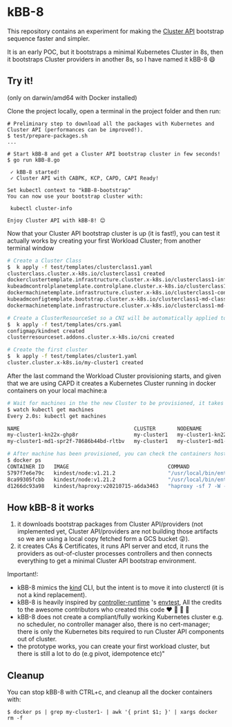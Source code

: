 # kBB-8

This repository contains an experiment for making the [Cluster API](https://github.com/kubernetes-sigs/cluster-api/) bootstrap sequence faster and simpler.

It is an early POC, but it bootstraps a minimal Kubernetes Cluster in 8s, then it bootstraps Cluster providers 
in another 8s, so I have named it kBB-8 :smile:

## Try it!
(only on darwin/amd64 with Docker installed)

Clone the project locally, open a terminal in the project folder and then run:

````shell
# Preliminary step to download all the packages with Kubernetes and Cluster API (performances can be improved!).
$ test/prepare-packages.sh 
...

# Start kBB-8 and get a Cluster API bootstrap cluster in few seconds!
$ go run kBB-8.go

 ✓ kBB-8 started!
 ✓ Cluster API with CABPK, KCP, CAPD, CAPI Ready!

Set kubectl context to "kBB-8-bootstrap"
You can now use your bootstrap cluster with:

 kubectl cluster-info 

Enjoy Cluster API with kBB-8! 😊
````

Now that your Cluster API bootstrap cluster is up (it is fast!), you can test it actually works by creating
your first Workload Cluster; from another terminal window

```sh
# Create a Cluster Class
$  k apply -f test/templates/clusterclass1.yaml 
clusterclass.cluster.x-k8s.io/clusterclass1 created
dockerclustertemplate.infrastructure.cluster.x-k8s.io/clusterclass1-infrastructure-cluster-template created
kubeadmcontrolplanetemplate.controlplane.cluster.x-k8s.io/clusterclass1-controlplane-template created
dockermachinetemplate.infrastructure.cluster.x-k8s.io/clusterclass1-controlplane-machinetemplate created
kubeadmconfigtemplate.bootstrap.cluster.x-k8s.io/clusterclass1-md-class-1-bootstraptemplate created
dockermachinetemplate.infrastructure.cluster.x-k8s.io/clusterclass1-md-class-1-machinetemplate created

# Create a ClusterResourceSet so a CNI will be automatically applied to new clusters
$  k apply -f test/templates/crs.yaml 
configmap/kindnet created
clusterresourceset.addons.cluster.x-k8s.io/cni created

# Create the first cluster
$  k apply -f test/templates/cluster1.yaml 
cluster.cluster.x-k8s.io/my-cluster1 created
```
After the last command the Workload Cluster provisioning starts, and given that we are using CAPD it creates a Kubernetes 
Cluster running in docker containers on your local machine:a


```sh
# Wait for machines in the the new Cluster to be provisioned, it takes ~1m (1 control-plane, 1 worker)
$ watch kubectl get machines
Every 2.0s: kubectl get machines                                                                                                                                                                                                                                                                                             fpandini-a01.vmware.com: Sat Feb 12 16:47:17 2022

NAME                                     CLUSTER       NODENAME                                 PROVIDERID                                          PHASE     AGE     VERSION
my-cluster1-kn22x-ghp8r                  my-cluster1   my-cluster1-kn22x-ghp8r                  docker:////my-cluster1-kn22x-ghp8r                  Running   2m47s   v1.21.2
my-cluster1-md1-spr2f-78686b44bd-rltbv   my-cluster1   my-cluster1-md1-spr2f-78686b44bd-rltbv   docker:////my-cluster1-md1-spr2f-78686b44bd-rltbv   Running   2m50s   v1.21.2

# After machine has been provisioned, you can check the containers hosting the CAPD machines actually exists.
$ docker ps
CONTAINER ID   IMAGE                                COMMAND                  CREATED              STATUS              PORTS                                  NAMES
5797f7e6e79c   kindest/node:v1.21.2                 "/usr/local/bin/entr…"   About a minute ago   Up About a minute                                          my-cluster1-md1-spr2f-78686b44bd-rltbv
8ca99305fcbb   kindest/node:v1.21.2                 "/usr/local/bin/entr…"   2 minutes ago        Up 2 minutes        49364/tcp, 127.0.0.1:49364->6443/tcp   my-cluster1-kn22x-ghp8r
d1266dc93a98   kindest/haproxy:v20210715-a6da3463   "haproxy -sf 7 -W -d…"   3 minutes ago        Up 2 minutes        49359/tcp, 0.0.0.0:49359->6443/tcp     my-cluster1-lb
```

## How kBB-8 it works

1. it downloads bootstrap packages from Cluster API/providers (not implemented yet, Cluster API/providers are not building those artifacts so we are using a local copy fetched form a GCS bucket :stuck_out_tongue_winking_eye:).
2. it creates CAs & Certificates, it runs API server and etcd, it runs the providers as out-of-cluster processes controllers and then connects everything to get a minimal Cluster API bootstrap environment.

Important!:
- kBB-8 mimics the [kind](https://github.com/kubernetes-sigs/kind) CLI, but the intent is to move it into clusterctl (it is not a kind replacement).
- kBB-8 is heavily inspired by [controller-runtime](https://github.com/kubernetes-sigs/controller-runtime) 's [envtest](https://github.com/kubernetes-sigs/controller-runtime/tree/v0.11.0/pkg/envtest), All the credits to the awesome contributors who created this code :heart: :pray:  :rocket: :rainbow:
- kBB-8 does not create a compliant/fully working Kubernetes cluster e.g. no scheduler, no controller manager also, there is no cert-manager;
  there is only the Kubernetes bits required to run Cluster API components out of cluster.
- the prototype works, you can create your first workload cluster, but there is still a lot to do (e.g pivot, idempotence etc)"

## Cleanup

You can stop kBB-8 with CTRL+c, and cleanup all the docker containers with:

```shell
$ docker ps | grep my-cluster1- | awk '{ print $1; }' | xargs docker rm -f
```

